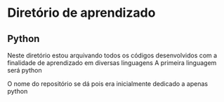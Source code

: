 Diretório de aprendizado
========================

Python
------
Neste diretório estou arquivando todos os códigos desenvolvidos com a finalidade de aprendizado em diversas linguagens
A primeira linguagem será python

O nome do repositório se dá pois era inicialmente dedicado a apenas python